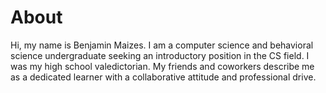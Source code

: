 # About


Hi, my name is Benjamin Maizes. I am a computer science and behavioral science undergraduate seeking an introductory position in the CS field. I was my high school valedictorian. My friends and coworkers describe me as a dedicated learner with a collaborative attitude and professional drive.
